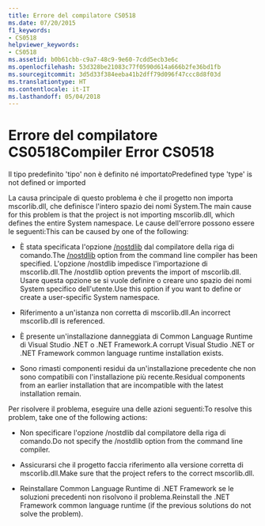 ```yaml
---
title: Errore del compilatore CS0518
ms.date: 07/20/2015
f1_keywords:
- CS0518
helpviewer_keywords:
- CS0518
ms.assetid: b0b61cbb-c9a7-48c9-9e60-7cdd5ecb3e6c
ms.openlocfilehash: 53d328be21083c77f0590d614a666b2fe36bd1fb
ms.sourcegitcommit: 3d5d33f384eeba41b2dff79d096f47ccc8d8f03d
ms.translationtype: HT
ms.contentlocale: it-IT
ms.lasthandoff: 05/04/2018
---
```

# <a name="compiler-error-cs0518"></a><span data-ttu-id="3faea-102">Errore del compilatore CS0518</span><span class="sxs-lookup"><span data-stu-id="3faea-102">Compiler Error CS0518</span></span>
<span data-ttu-id="3faea-103">Il tipo predefinito 'tipo' non è definito né importato</span><span class="sxs-lookup"><span data-stu-id="3faea-103">Predefined type 'type' is not defined or imported</span></span>  
  
 <span data-ttu-id="3faea-104">La causa principale di questo problema è che il progetto non importa mscorlib.dll, che definisce l'intero spazio dei nomi System.</span><span class="sxs-lookup"><span data-stu-id="3faea-104">The main cause for this problem is that the project is not importing mscorlib.dll, which defines the entire System namespace.</span></span> <span data-ttu-id="3faea-105">Le cause dell'errore possono essere le seguenti:</span><span class="sxs-lookup"><span data-stu-id="3faea-105">This can be caused by one of the following:</span></span>  
  
-   <span data-ttu-id="3faea-106">È stata specificata l'opzione [/nostdlib](../../../csharp/language-reference/compiler-options/nostdlib-compiler-option.md) dal compilatore della riga di comando.</span><span class="sxs-lookup"><span data-stu-id="3faea-106">The [/nostdlib](../../../csharp/language-reference/compiler-options/nostdlib-compiler-option.md) option from the command line compiler has been specified.</span></span> <span data-ttu-id="3faea-107">L'opzione /nostdlib impedisce l'importazione di mscorlib.dll.</span><span class="sxs-lookup"><span data-stu-id="3faea-107">The /nostdlib option prevents the import of mscorlib.dll.</span></span> <span data-ttu-id="3faea-108">Usare questa opzione se si vuole definire o creare uno spazio dei nomi System specifico dell'utente.</span><span class="sxs-lookup"><span data-stu-id="3faea-108">Use this option if you want to define or create a user-specific System namespace.</span></span>  
  
-   <span data-ttu-id="3faea-109">Riferimento a un'istanza non corretta di mscorlib.dll.</span><span class="sxs-lookup"><span data-stu-id="3faea-109">An incorrect mscorlib.dll is referenced.</span></span>  
  
-   <span data-ttu-id="3faea-110">È presente un'installazione danneggiata di Common Language Runtime di Visual Studio .NET o .NET Framework.</span><span class="sxs-lookup"><span data-stu-id="3faea-110">A corrupt Visual Studio .NET or .NET Framework common language runtime installation exists.</span></span>  
  
-   <span data-ttu-id="3faea-111">Sono rimasti componenti residui da un'installazione precedente che non sono compatibili con l'installazione più recente.</span><span class="sxs-lookup"><span data-stu-id="3faea-111">Residual components from an earlier installation that are incompatible with the latest installation remain.</span></span>  
  
 <span data-ttu-id="3faea-112">Per risolvere il problema, eseguire una delle azioni seguenti:</span><span class="sxs-lookup"><span data-stu-id="3faea-112">To resolve this problem, take one of the following actions:</span></span>  
  
-   <span data-ttu-id="3faea-113">Non specificare l'opzione /nostdlib dal compilatore della riga di comando.</span><span class="sxs-lookup"><span data-stu-id="3faea-113">Do not specify the /nostdlib option from the command line compiler.</span></span>  
  
-   <span data-ttu-id="3faea-114">Assicurarsi che il progetto faccia riferimento alla versione corretta di mscorlib.dll.</span><span class="sxs-lookup"><span data-stu-id="3faea-114">Make sure that the project refers to the correct mscorlib.dll.</span></span>  
  
-   <span data-ttu-id="3faea-115">Reinstallare Common Language Runtime di .NET Framework se le soluzioni precedenti non risolvono il problema.</span><span class="sxs-lookup"><span data-stu-id="3faea-115">Reinstall the .NET Framework common language runtime (if the previous solutions do not solve the problem).</span></span>
